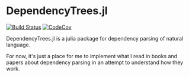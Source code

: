 # DependencyTrees.jl

[![Build Status](https://travis-ci.org/dellison/DependencyTrees.jl.svg?branch=master)](https://travis-ci.org/dellison/DependencyTrees.jl) [![CodeCov](https://codecov.io/gh/dellison/DependencyTrees.jl/branch/master/graph/badge.svg)](https://codecov.io/gh/dellison/DependencyTrees.jl)

DependencyTrees.jl is a julia package for dependency parsing of natural language.

For now, it's just a place for me to implement what I read in books
and papers about dependency parsing in an attempt to understand how
they work.
